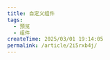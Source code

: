 ```yaml
---
title: 自定义组件
tags:
  - 预览
  - 组件
createTime: 2025/03/01 19:14:05
permalink: /article/2i5rxb4j/
---
```


<CustomComponent />

